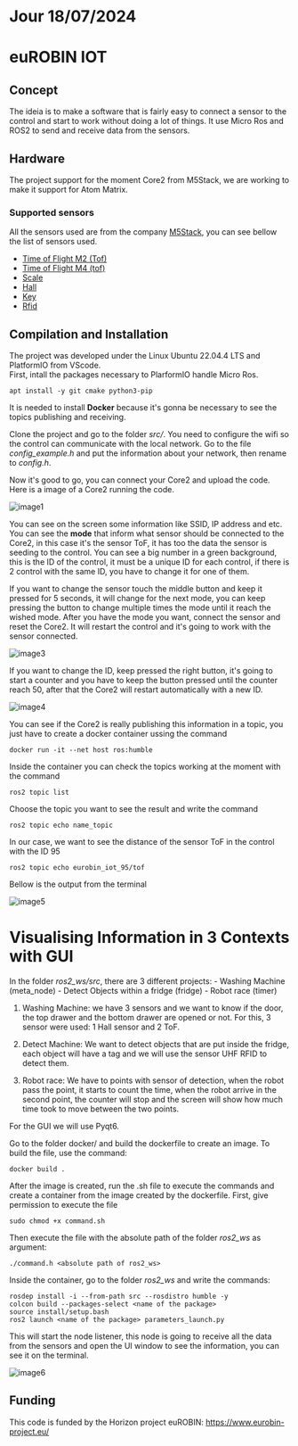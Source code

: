 # Jour 18/07/2024

# euROBIN IOT

## Concept

The ideia is to make a software that is fairly easy to connect a sensor to the control and start to work without doing a lot of things. It use Micro Ros and ROS2 to send and receive data from the sensors. 
## Hardware

The project support for the moment Core2 from M5Stack, we are working to make it support for Atom Matrix.

### Supported sensors

All the sensors used are from the company [M5Stack](https://m5stack.com/), you can see bellow the list of sensors used.

- [Time of Flight M2 (Tof)](https://docs.m5stack.com/en/unit/TOF)
- [Time of Flight M4 (tof)](https://docs.m5stack.com/en/unit/Unit-ToF4M)
- [Scale](https://docs.m5stack.com/en/unit/scales)
- [Hall](https://docs.m5stack.com/en/unit/hall)
- [Key](https://docs.m5stack.com/en/unit/key)
- [Rfid](https://docs.m5stack.com/en/unit/uhf_rfid)

## Compilation and Installation

The project was developed under the Linux Ubuntu 22.04.4 LTS and PlatformIO from VScode.  
First, intall the packages necessary to PlarformIO handle Micro Ros.

```shell
apt install -y git cmake python3-pip
```


It is needed to install **Docker** because it's gonna be necessary to see the topics publishing and receiving.

Clone the project and go to the folder *src/*. You need to configure the wifi so the control can communicate with the local network. Go to the file *config_example.h* and put the information about your network, then rename to *config.h*.

Now it's good to go, you can connect your Core2 and upload the code. Here is a image of a Core2 running the code.

![image1](images/image1.jpeg)

You can see on the screen some information like SSID, IP address and etc. You can see the **mode** that inform what sensor should be connected to the Core2, in this case it's the sensor ToF, it has too the data the sensor is seeding to the control. You can see a big number in a green background, this is the ID of the control, it must be a unique ID for each control, if there is 2 control with the same ID, you have to change it for one of them.

If you want to change the sensor touch the middle button and keep it pressed for 5 seconds, it will change for the next mode, you can keep pressing the button to change multiple times the mode until it reach the wished mode. After you have the mode you want, connect the sensor and reset the Core2. It will restart the control and it's going to work with the sensor connected.

![image3](images/image3.jpeg)

If you want to change the ID, keep pressed the right button, it's going to start a counter and you have to keep the button pressed until the counter reach 50, after that the Core2 will restart automatically with a new ID.

![image4](images/image4.jpeg)

You can see if the Core2 is really publishing this information in a topic, you just have to create a docker container ussing the command

```shell
docker run -it --net host ros:humble
```
Inside the container you can check the topics working at the moment with the command 

```shell
ros2 topic list
``` 

Choose the topic you want to see the result and write the command 

```shell
ros2 topic echo name_topic
```
In our case, we want to see the distance of the sensor ToF in the control with the ID 95

```shell
ros2 topic echo eurobin_iot_95/tof
```

Bellow is the output from the terminal 

![image5](images/image5.png)

# Visualising Information in 3 Contexts with GUI

In the folder *ros2_ws/src*, there are 3 different projects: 
    - Washing Machine (meta_node)
    - Detect Objects within a fridge (fridge)
    - Robot race (timer)

1. Washing Machine: we have 3 sensors and we want to know if the door, the top drawer and the bottom drawer are opened or not. For this, 3 sensor were used: 1 Hall sensor and 2 ToF.

2. Detect Machine: We want to detect objects that are put inside the fridge, each object will have a tag and we will use the sensor UHF RFID to detect them. 

3. Robot race: We have to points with sensor of detection, when the robot pass the point, it starts to count the time, when the robot arrive in the second point, the counter will stop and the screen will show how much time took to move between the two points.

For the GUI we will use Pyqt6. 

Go to the folder docker/ and build the dockerfile to create an image. To build the file, use the command: 

```shell
docker build .
```

After the image is created, run the .sh file to execute the commands and create a container from the image created by the dockerfile. First, give permission to execute the file

```shell
sudo chmod +x command.sh
```

Then execute the file with the absolute path of the folder *ros2_ws* as argument:

```shell
./command.h <absolute path of ros2_ws>
```

Inside the container, go to the folder *ros2_ws* and write the commands:

```shell
rosdep install -i --from-path src --rosdistro humble -y
colcon build --packages-select <name of the package>
source install/setup.bash
ros2 launch <name of the package> parameters_launch.py
```

This will start the node listener, this node is going to receive all the data from the sensors and open the UI window to see the information, you can see it on the terminal.

![image6](images/image6.png)





## Funding

This code is funded by the Horizon project euROBIN: https://www.eurobin-project.eu/